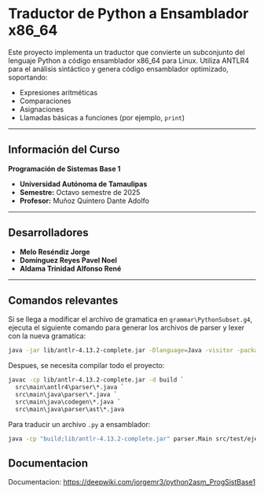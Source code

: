 # Traductor de Python a Ensamblador x86_64

Este proyecto implementa un traductor que convierte un subconjunto del lenguaje Python a código ensamblador x86_64 para Linux. Utiliza ANTLR4 para el análisis sintáctico y genera código ensamblador optimizado, soportando:

- Expresiones aritméticas
- Comparaciones
- Asignaciones
- Llamadas básicas a funciones (por ejemplo, `print`)

---

## Información del Curso

**Programación de Sistemas Base 1**  

- **Universidad Autónoma de Tamaulipas**
- **Semestre:** Octavo semestre de 2025  
- **Profesor:** Muñoz Quintero Dante Adolfo  

---

## Desarrolladores

- **Melo Reséndiz Jorge**  
- **Domínguez Reyes Pavel Noel**  
- **Aldama Trinidad Alfonso René**  

---

## Comandos relevantes

Si se llega a modificar el archivo de gramatica en `grammar\PythonSubset.g4`, ejecuta el siguiente comando para generar los archivos de parser y lexer con la nueva gramatica:

```bash
java -jar lib/antlr-4.13.2-complete.jar -Dlanguage=Java -visitor -package parser -o src/main/antlr4/parser grammar/PythonSubset.g4
```

Despues, se necesita compilar todo el proyecto:

```bash
javac -cp lib/antlr-4.13.2-complete.jar -d build `
  src\main\antlr4\parser\*.java `
  src\main\java\parser\*.java `
  src\main\java\codegen\*.java `
  src\main\java\parser\ast\*.java
 ```

Para traducir un archivo `.py` a ensamblador:

```bash
java -cp "build;lib/antlr-4.13.2-complete.jar" parser.Main src/test/ejemplo.py > build/ejemplo.asm
```

## Documentacion 
Documentacion: https://deepwiki.com/jorgemr3/python2asm_ProgSistBase1
